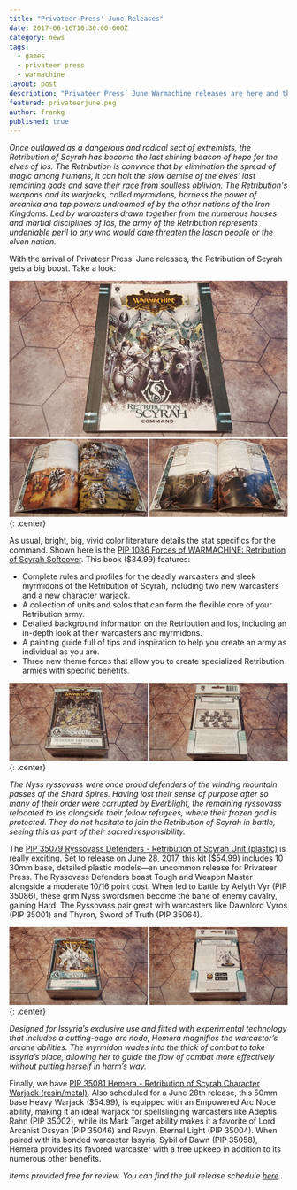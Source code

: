 ```yaml
---
title: "Privateer Press' June Releases"
date: 2017-06-16T10:30:00.000Z
category: news
tags:
  - games
  - privateer press
  - warmachine
layout: post
description: "Privateer Press’ June Warmachine releases are here and they sent over a few items for us to check out."
featured: privateerjune.png
author: frankg
published: true
---
```


*Once outlawed as a dangerous and radical sect of extremists, the Retribution of Scyrah has become the last shining beacon of hope for the elves of Ios. The Retribution is convince that by elimination the spread of magic among humans, it can halt the slow demise of the elves' last remaining gods and save their race from soulless oblivion. The Retribution's weapons and its warjacks, called myrmidons, harness the power of arcanika and tap powers undreamed of by the other nations of the Iron Kingdoms. Led by warcasters drawn together from the numerous houses and martial disciplines of Ios, the army of the Retribution represents undeniable peril to any who would dare threaten the Iosan people or the elven nation.*

With the arrival of Privateer Press’ June releases, the Retribution of Scyrah gets a big boost. Take a look:

![WARMACHINE: Retribution of Scyrah Softcover](/images/privateer/ppjune1.png)
![WARMACHINE: Retribution of Scyrah Softcover](/images/privateer/ppjune2.png){: .center}

As usual, bright, big, vivid color literature details the stat specifics for the command. Shown here is the [PIP 1086 Forces of WARMACHINE: Retribution of Scyrah Softcover](http://privateerpress.com/warmachine/books/retribution-of-scyrah-command). This book ($34.99) features: 

* Complete rules and profiles for the deadly warcasters and sleek myrmidons of the Retribution of Scyrah, including two new warcasters and a new character warjack.
* A collection of units and solos that can form the flexible core of your Retribution army.
* Detailed background information on the Retribution and Ios, including an in-depth look at their warcasters and myrmidons.
* A painting guide full of tips and inspiration to help you create an army as individual as you are.
* Three new theme forces that allow you to create specialized Retribution armies with specific benefits.

![Ryssovass Defenders - Retribution of Scyrah Unit](/images/privateer/ppjune3.png){: .center}

*The Nyss ryssovass were once proud defenders of the winding mountain passes of the Shard Spires. Having lost their sense of purpose after so many of their order were corrupted by Everblight, the remaining ryssovass relocated to Ios alongside their fellow refugees, where their frozen god is protected. They do not hesitate to join the Retribution of Scyrah in battle, seeing this as part of their sacred responsibility.*

The [PIP 35079 Ryssovass Defenders - Retribution of Scyrah Unit (plastic)](http://privateerpress.com/warmachine/gallery/retribution-of-scyrah/units/ryssovass-defenders) is really exciting. Set to release on June 28, 2017, this kit ($54.99) includes 10 30mm base, detailed plastic models—an uncommon release for Privateer Press. The Ryssovass Defenders boast Tough and Weapon Master alongside a moderate 10/16 point cost. When led to battle by Aelyth Vyr (PIP 35086), these grim Nyss swordsmen become the bane of enemy cavalry, gaining Hard. The Ryssovass pair great with warcasters like Dawnlord Vyros (PIP 35001) and Thyron, Sword of Truth (PIP 35064).

![Hemera - Retribution of Scyrah Character Warjack](/images/privateer/ppjune4.png){: .center}

*Designed for Issyria’s exclusive use and fitted with experimental technology that includes a cutting-edge arc node, Hemera magnifies the warcaster’s arcane abilities. The myrmidon wades into the thick of combat to take Issyria’s place, allowing her to guide the flow of combat more effectively without putting herself in harm’s way.*

Finally, we have [PIP 35081 Hemera - Retribution of Scyrah Character Warjack (resin/metal)](http://privateerpress.com/warmachine/gallery/retribution-of-scyrah/warjacks/hemera). Also scheduled for a June 28th release, this 50mm base Heavy Warjack ($54.99), is equipped with an Empowered Arc Node ability, making it an ideal warjack for spellslinging warcasters like Adeptis Rahn (PIP 35002), while its Mark Target ability makes it a favorite of Lord Arcanist Ossyan (PIP 35046) and Ravyn, Eternal Light (PIP 35004). When paired with its bonded warcaster Issyria, Sybil of Dawn (PIP 35058), Hemera provides its favored warcaster with a free upkeep in addition to its numerous other benefits.

*Items provided free for review. You can find the full release schedule [here](http://privateerpress.com/support/retailers/release-schedule).*
